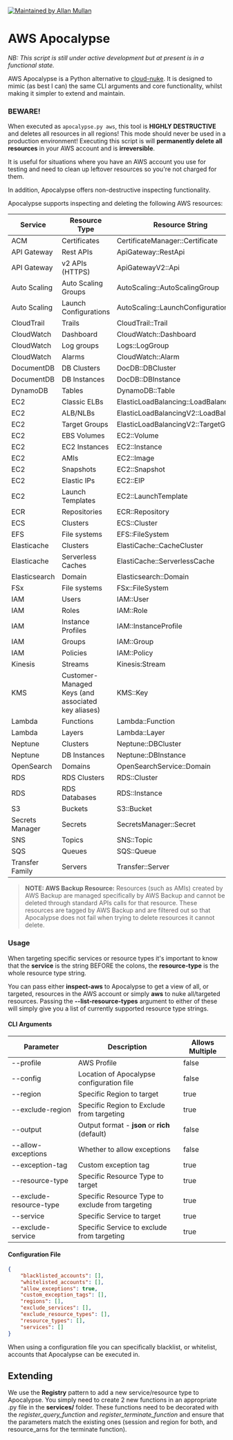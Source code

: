 [![Maintained by Allan Mullan](https://img.shields.io/badge/maintained%20by-Allan%20Mullan-%235849a6.svg)](https://github.com/AMMullan)

# AWS Apocalypse
*NB: This script is still under active development but at present is in a functional state.*

AWS Apocalypse is a Python alternative to [cloud-nuke](https://github.com/gruntwork-io/cloud-nuke). It is designed to mimic (as best I can) the same CLI arguments and core functionality, whilst making it simpler to extend and maintain.

### BEWARE!
When executed as `apocalypse.py aws`, this tool is **HIGHLY DESTRUCTIVE** and deletes all resources in all regions! This mode should never be used in a production environment! Executing this script is will **permanently delete all resources** in your AWS account and is **irreversible**.

It is useful for situations where you have an AWS account you use for testing and need to clean up leftover resources so you're not charged for them.

In addition, Apocalypse offers non-destructive inspecting functionality.

Apocalypse supports inspecting and deleting the following AWS resources:

| Service                 | Resource Type        | Resource String
|-------------------------|----------------------|----------------------------------
| ACM                     | Certificates | CertificateManager::Certificate
| API Gateway             | Rest APIs            | ApiGateway::RestApi
| API Gateway             | v2 APIs (HTTPS)      | ApiGatewayV2::Api
| Auto Scaling            | Auto Scaling Groups | AutoScaling::AutoScalingGroup
| Auto Scaling            | Launch Configurations | AutoScaling::LaunchConfiguration
| CloudTrail              | Trails | CloudTrail::Trail
| CloudWatch              | Dashboard | CloudWatch::Dashboard
| CloudWatch              | Log groups | Logs::LogGroup
| CloudWatch              | Alarms | CloudWatch::Alarm
| DocumentDB              | DB Clusters | DocDB::DBCluster
| DocumentDB              | DB Instances | DocDB::DBInstance
| DynamoDB                | Tables | DynamoDB::Table
| EC2                     | Classic ELBs | ElasticLoadBalancing::LoadBalancer
| EC2                     | ALB/NLBs | ElasticLoadBalancingV2::LoadBalancer
| EC2                     | Target Groups | ElasticLoadBalancingV2::TargetGroup
| EC2                     | EBS Volumes | EC2::Volume
| EC2                     | EC2 Instances | EC2::Instance
| EC2                     | AMIs | EC2::Image
| EC2                     | Snapshots | EC2::Snapshot
| EC2                     | Elastic IPs | EC2::EIP
| EC2                     | Launch Templates |EC2::LaunchTemplate
| ECR                     | Repositories | ECR::Repository
| ECS                     | Clusters | ECS::Cluster
| EFS                     | File systems | EFS::FileSystem
| Elasticache             | Clusters | ElastiCache::CacheCluster
| Elasticache             | Serverless Caches | ElastiCache::ServerlessCache
| Elasticsearch           | Domain | Elasticsearch::Domain
| FSx                     | File systems | FSx::FileSystem
| IAM                     | Users | IAM::User
| IAM                     | Roles | IAM::Role
| IAM                     | Instance Profiles | IAM::InstanceProfile
| IAM                     | Groups | IAM::Group
| IAM                     | Policies | IAM::Policy
| Kinesis                 | Streams | Kinesis:Stream
| KMS                     | Customer-Managed Keys (and associated key aliases) | KMS::Key
| Lambda                  | Functions | Lambda::Function
| Lambda                  | Layers | Lambda::Layer
| Neptune                 | Clusters | Neptune::DBCluster
| Neptune                 | DB Instances | Neptune::DBInstance
| OpenSearch              | Domains | OpenSearchService::Domain
| RDS                     | RDS Clusters | RDS::Cluster
| RDS                     | RDS Databases | RDS::Instance
| S3                      | Buckets | S3::Bucket
| Secrets Manager         | Secrets | SecretsManager::Secret
| SNS                     | Topics | SNS::Topic
| SQS                     | Queues | SQS::Queue
| Transfer Family         | Servers | Transfer::Server

> **NOTE: AWS Backup Resource:** Resources (such as AMIs) created by AWS Backup are
> managed specifically by AWS Backup and cannot be deleted through standard APIs calls for that resource. These resources are tagged by AWS Backup and are filtered out so that Apocalypse does not fail when trying to delete resources it cannot delete.

### Usage

When targeting specific services or resource types it's important to know that the **service** is the string BEFORE the colons, the **resource-type** is the whole resource type string.

You can pass either **inspect-aws** to Apocalypse to get a view of all, or targeted, resources in the AWS account or simply **aws** to nuke all/targeted resources. Passing the **\-\-list-resource-types** argument to either of these will simply give you a list of currently supported resource type strings.

#### CLI Arguments
| Parameter  | Description | Allows Multiple |
|--|--|--|
| \-\-profile | AWS Profile | false
| \-\-config | Location of Apocalypse configuration file | false
| \-\-region | Specific Region to target | true
| \-\-exclude-region | Specific Region to Exclude from targeting | true
| \-\-output | Output format - **json** or **rich** (default) | false
| \-\-allow-exceptions | Whether to  allow exceptions | false
| \-\-exception-tag | Custom exception tag | true
| \-\-resource-type | Specific Resource Type to target | true
| \-\-exclude-resource-type | Specific Resource Type to exclude from targeting | true
| \-\-service | Specific Service to target | true
| \-\-exclude-service | Specific Service to exclude from targeting | true

#### Configuration File
```json
{
    "blacklisted_accounts": [],
    "whitelisted_accounts": [],
    "allow_exceptions": true,
    "custom_exception_tags": [],
    "regions": [],
    "exclude_services": [],
    "exclude_resource_types": [],
    "resource_types": [],
    "services": []
}
```
When using a configuration file you can specifically blacklist, or whitelist, accounts that Apocalypse can be executed in.

## Extending
We use the **Registry** pattern to add a new service/resource type to Apocalypse. You simply need to create 2 new functions in an appropriate .py file in the **services/** folder. These functions need to be decorated with the *register_query_function* and *register_terminate_function* and ensure that the parameters match the existing ones (session and region for both, and resource_arns for the terminate function).
